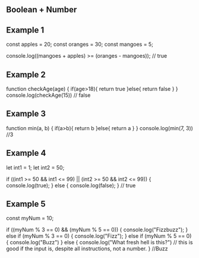 ## Boolean + Number 

## Example 1
const apples = 20;
const oranges = 30;
const mangoes = 5;

console.log((mangoes + apples) >= (oranges - mangoes)); 
// true

## Example 2 
function checkAge(age) {
  if(age>18){
    return true
  }else{
    return false
  }
  }
console.log(checkAge(15))
  // false

## Example 3  
  function min(a, b) {
    if(a>b){
      return b
    }else{
      return a
    }
  }
console.log(min(7, 3))
  //3

## Example 4 
let int1 = 1; let int2 = 50;

if ((int1 >= 50 && int1 <= 99) || (int2 >= 50 && int2 <= 99)) {
    console.log(true);
} else {
    console.log(false);
}
// true

## Example 5
const myNum = 10;

if ((myNum % 3 == 0) && (myNum % 5 == 0)) {
    console.log("Fizzbuzz");
} else if (myNum % 3 == 0) {
    console.log("Fizz");
} else if (myNum % 5 == 0) {
    console.log("Buzz")
} else {
    console.log("What fresh hell is this?") 
    // this is good if the input is, despite all instructions, not a number.
}
//Buzz 

